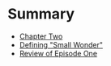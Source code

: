# Summary
* [Chapter Two](_posts)
* [Defining "Small Wonder"](_posts/2016-07-04-defining-small-wonder.markdown)
* [Review of Episode One](_posts/pilotepisode.markdown)
